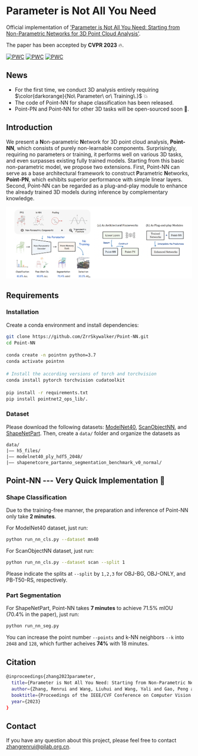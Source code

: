 # Parameter is Not All You Need

Official implementation of ['Parameter is Not All You Need: Starting from Non-Parametric Networks for 3D Point Cloud Analysis'](https://arxiv.org/pdf/2303.08134.pdf).

The paper has been accepted by **CVPR 2023** 🔥.

[![PWC](https://img.shields.io/endpoint.svg?url=https://paperswithcode.com/badge/parameter-is-not-all-you-need-starting-from/training-free-3d-point-cloud-classification)](https://paperswithcode.com/sota/training-free-3d-point-cloud-classification?p=parameter-is-not-all-you-need-starting-from)
[![PWC](https://img.shields.io/endpoint.svg?url=https://paperswithcode.com/badge/parameter-is-not-all-you-need-starting-from/training-free-3d-point-cloud-classification-1)](https://paperswithcode.com/sota/training-free-3d-point-cloud-classification-1?p=parameter-is-not-all-you-need-starting-from)
[![PWC](https://img.shields.io/endpoint.svg?url=https://paperswithcode.com/badge/parameter-is-not-all-you-need-starting-from/training-free-3d-part-segmentation-on)](https://paperswithcode.com/sota/training-free-3d-part-segmentation-on?p=parameter-is-not-all-you-need-starting-from)

## News
* For the first time, we conduct 3D analysis entirely requiring $\color{darkorange}{No\ Parameter\ or\ Training\.}$ 💥
* The code of Point-NN for shape classification has been released. 
* Point-PN and Point-NN for other 3D tasks will be open-sourced soon 📌.

## Introduction
We present a **N**on-parametric **N**etwork for 3D point cloud analysis, **Point-NN**, which consists of purely non-learnable components. Surprisingly, requiring no parameters or training, it performs well on various 3D tasks, and even surpasses existing fully trained models. Starting from this basic non-parametric model, we propose two extensions. 
First, Point-NN can serve as a base architectural framework to construct **P**arametric **N**etworks, **Point-PN**, which exhibits superior performance with simple linear layers. 
Second, Point-NN can be regarded as a plug-and-play module to enhance the already trained 3D models during inference by complementary knowledge.

<div align="center">
  <img src="pipeline.png"/>
</div>

## Requirements
### Installation
Create a conda environment and install dependencies:
```bash
git clone https://github.com/ZrrSkywalker/Point-NN.git
cd Point-NN

conda create -n pointnn python=3.7
conda activate pointnn

# Install the according versions of torch and torchvision
conda install pytorch torchvision cudatoolkit

pip install -r requirements.txt
pip install pointnet2_ops_lib/.
```

### Dataset
Please download the following datasets: [ModelNet40](https://shapenet.cs.stanford.edu/media/modelnet40_ply_hdf5_2048.zip), [ScanObjectNN](https://hkust-vgd.ust.hk/scanobjectnn/h5_files.zip), and [ShapeNetPart](https://shapenet.cs.stanford.edu/media/shapenetcore_partanno_segmentation_benchmark_v0_normal.zip). Then, create a `data/` folder and organize the datasets as
```
data/
|–– h5_files/
|–– modelnet40_ply_hdf5_2048/
|–– shapenetcore_partanno_segmentation_benchmark_v0_normal/
```

## Point-NN --- Very Quick Implementation 🚀
### Shape Classification
Due to the training-free manner, the preparation and inference of Point-NN only take **2 minutes**.

For ModelNet40 dataset, just run:
```bash
python run_nn_cls.py --dataset mn40
```

For ScanObjectNN dataset, just run:
```bash
python run_nn_cls.py --dataset scan --split 1
```
Please indicate the splits at `--split` by `1,2,3` for OBJ-BG, OBJ-ONLY, and PB-T50-RS, respectively.

### Part Segmentation
For ShapeNetPart, Point-NN takes **7 minutes** to achieve 71.5% mIOU (70.4% in the paper), just run:
```bash
python run_nn_seg.py
```

You can increase the point number `--points` and k-NN neighbors `--k` into `2048` and `128`, which further acheives **74%** with 18 minutes.

## Citation
```bash
@inproceedings{zhang2023parameter,
  title={Parameter is Not All You Need: Starting from Non-Parametric Networks for 3D Point Cloud Analysis},
  author={Zhang, Renrui and Wang, Liuhui and Wang, Yali and Gao, Peng and Li, Hongsheng and Shi, Jianbo},
  booktitle={Proceedings of the IEEE/CVF Conference on Computer Vision and Pattern Recognition},
  year={2023}
}
```

## Contact
If you have any question about this project, please feel free to contact zhangrenrui@pjlab.org.cn.
